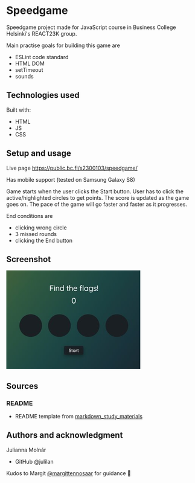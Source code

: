 # Speedgame

Speedgame project made for JavaScript course in Business College Helsinki's REACT23K group.

Main practise goals for building this game are

- ESLint code standard
- HTML DOM
- setTimeout
- sounds

## Technologies used

Built with:

- HTML
- JS
- CSS

## Setup and usage

Live page https://public.bc.fi/s2300103/speedgame/

Has mobile support (tested on Samsung Galaxy S8)

Game starts when the user clicks the Start button. User has to click the active/highlighted circles to get points. The score is updated as the game goes on. The pace of the game will go faster and faster as it progresses.

End conditions are

- clicking wrong circle
- 3 missed rounds
- clicking the End button

## Screenshot

![Screenshot of the speedgame](assets/speedgame_screenshot.jpg)

## Sources

### README

- README template from [markdown_study_materials](https://github.com/margittennosaar/markdown_study_materials/blob/master/README-template.md)

## Authors and acknowledgment

Julianna Molnár

- GitHub @julilan

Kudos to Margit [@margittennosaar](https://github.com/margittennosaar) for guidance 👏
